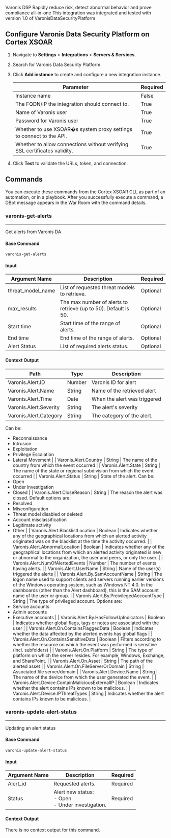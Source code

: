 Varonis DSP Rapidly reduce risk, detect abnormal behavior and prove compliance all-in-one
This integration was integrated and tested with version 1.0 of VaronisDataSecurityPlatform

## Configure Varonis Data Security Platform on Cortex XSOAR

1. Navigate to **Settings** > **Integrations** > **Servers & Services**.
2. Search for Varonis Data Security Platform.
3. Click **Add instance** to create and configure a new integration instance.

    | **Parameter** | **Required** |
    | --- | --- |
    | Instance name | False |
    | The FQDN/IP the integration should connect to. | True |
    | Name of Varonis user | True |
    | Password for Varonis user | True |
    | Whether to use XSOAR�s system proxy settings to connect to the API. | True |
    | Whether to allow connections without verifying SSL certificates validity. | True |

4. Click **Test** to validate the URLs, token, and connection.
## Commands
You can execute these commands from the Cortex XSOAR CLI, as part of an automation, or in a playbook.
After you successfully execute a command, a DBot message appears in the War Room with the command details.
### varonis-get-alerts
***
Get alerts from Varonis DA


#### Base Command

`varonis-get-alerts`
#### Input

| **Argument Name** | **Description** | **Required** |
| --- | --- | --- |
| threat_model_name | List of requested threat models to retrieve. | Optional | 
| max_results | The max number of alerts to retrieve (up to 50). Default is 50. | Optional | 
| Start time | Start time of the range of alerts. | Optional | 
| End time | End time of the range of alerts. | Optional | 
| Alert Status | List of required alerts status. | Optional | 


#### Context Output

| **Path** | **Type** | **Description** |
| --- | --- | --- |
| Varonis.Alert.ID | Number | Varonis ID for alert | 
| Varonis.Alert.Name | String | Name of the retrieved alert | 
| Varonis.Alert.Time | Date | When the alert was triggered | 
| Varonis.Alert.Severity | String | The alert's severity | 
| Varonis.Alert.Category | String | The category of the alert.
Can be:
- Reconnaissance 
- Intrusion 
- Exploitation 
- Privilege Escalation 
- Lateral Movement  | 
| Varonis.Alert.Country | String | The name of the country from which the event occurred | 
| Varonis.Alert.State | String | The name of the state or regional subdivision from which the event occurred | 
| Varonis.Alert.Status | String | State of the alert. Can be:
- Open
- Under investigation
- Closed | 
| Varonis.Alert.CloseReason | String | The reason the alert was closed. Default options are:
- Resolved
- Misconfiguration
- Threat model disabled or deleted
- Account misclassification
- Legitimate activity
- Other | 
| Varonis.Alert.BlacklistLocation | Boolean | Indicates whether any of the geographical locations from which an alerted activity originated was on the blacklist at the time the activity occurred. | 
| Varonis.Alert.AbnormalLocation | Boolean | Indicates whether any of the geographical locations from which an alerted activity originated is new or abnormal to the organization, the user and peers, or only the user. | 
| Varonis.Alert.NumOfAlertedEvents | Number | The number of events having alerts. | 
| Varonis.Alert.UserName | String | Name of the user\(s\) triggered the alerts | 
| Varonis.Alert.By.SamAccountName | String | The logon name used to support clients and servers running earlier versions of the Windows operating system, such as Windows NT 4.0.
In the dashboards \(other than the Alert dashboard\), this is the SAM account name of the user or group. | 
| Varonis.Alert.By.PreivilegedAccountType | String | The type of privileged account. Options are:
- Service accounts
- Admin accounts
- Executive accounts | 
| Varonis.Alert.By.HasFollowUpIndicators | Boolean | Indicates whether global flags, tags or notes are associated with the user | 
| Varonis.Alert.On.ContainsFlaggedData | Boolean | Indicates whether the data affected by the alerted events has global flags | 
| Varonis.Alert.On.ContainsSensitiveData | Boolean | Filters according to whether the resource on which the event was performed is sensitive \(incl. subfolders\) | 
| Varonis.Alert.On.Platform | String | The type of platform on which the server resides. For example, Windows, Exchange, and SharePoint. | 
| Varonis.Alert.On.Asset | String | The path of the alerted asset | 
| Varonis.Alert.On.FileServerOrDomain | String | Associated file server/domain | 
| Varonis.Alert.Device.Name | String | The name of the device from which the user generated the event. | 
| Varonis.Alert.Device.ContainMaliciousExternalIP | Boolean | Indicates whether the alert contains IPs known to be malicious. | 
| Varonis.Alert.Device.IPThreatTypes | String | Indicates whether the alert contains IPs known to be malicious. | 

### varonis-update-alert-status
***
Updating an alert status


#### Base Command

`varonis-update-alert-status`
#### Input

| **Argument Name** | **Description** | **Required** |
| --- | --- | --- |
| Alert_id | Requested alerts. | Required | 
| Status | Alert new status:<br/>- Open<br/>- Under investigation. | Required | 


#### Context Output

There is no context output for this command.